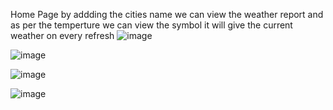 Home Page by addding the cities name we can view the weather report and as per the temperture we can view the symbol it will give the current weather on every refresh
![image](https://github.com/sriparna-koar/weather_report/assets/144530081/81fb9c38-fc64-45ae-87d6-5c29f2817fd6)


![image](https://github.com/sriparna-koar/weather_report/assets/144530081/bf1ed9f3-4d0c-4076-9913-2b8c33f66321)

![image](https://github.com/sriparna-koar/weather_report/assets/144530081/2aac9cc8-9848-49a6-9097-0f3e9504e3b7)




![image](https://github.com/sriparna-koar/weather_report/assets/144530081/5fe7bed9-0f57-4fe3-b2de-114a117de26a)


